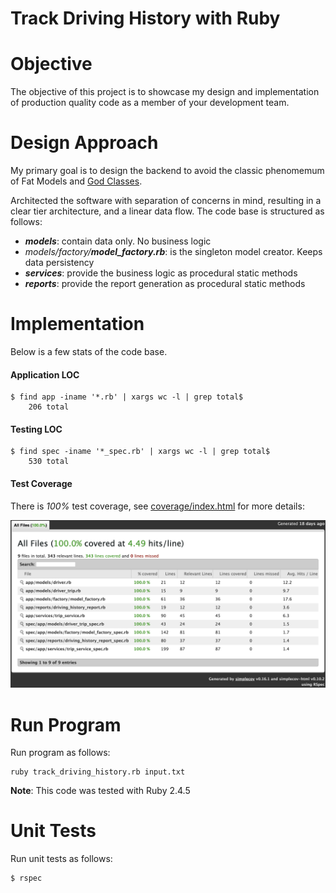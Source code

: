 # Track Driving History with Ruby

# Objective
The objective of this project is to showcase my design and implementation of production quality code as a member of your development team.

# Design Approach
My primary goal is to design the backend to avoid the classic phenomemum of Fat Models and [God Classes](http://wiki.c2.com/?GodClass). 

Architected the software with separation of concerns in mind, resulting in a clear tier architecture, and a linear data flow. The code base is structured as follows:

* _**models**_: contain data only. No business logic
* _models/factory/**model_factory.rb**_: is the singleton model creator. Keeps data persistency
* _**services**_: provide the business logic as procedural static methods
* _**reports**_: provide the report generation as procedural static methods

# Implementation
Below is a few stats of the code base.
#### Application LOC
```
$ find app -iname '*.rb' | xargs wc -l | grep total$
    206 total
```
#### Testing LOC
```
$ find spec -iname '*_spec.rb' | xargs wc -l | grep total$
    530 total
```
#### Test Coverage
There is _100%_ test coverage, see [coverage/index.html](https://github.com/developertogo/driving-history/blob/master/coverage/index.html~) for more details:

![Test Coverage](https://github.com/developertogo/driving-history/blob/master/docs/test-coverage.png)

# Run Program
Run program as follows:
```
ruby track_driving_history.rb input.txt
```
**Note**: This code was tested with Ruby 2.4.5

# Unit Tests
Run unit tests as follows:
```
$ rspec
```
